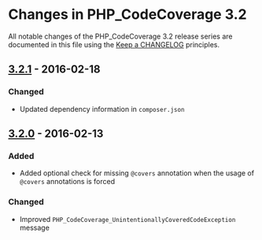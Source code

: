 # Changes in PHP_CodeCoverage 3.2

All notable changes of the PHP_CodeCoverage 3.2 release series are documented in this file using the [Keep a CHANGELOG](http://keepachangelog.com/) principles.

## [3.2.1] - 2016-02-18

### Changed

- Updated dependency information in `composer.json`

## [3.2.0] - 2016-02-13

### Added

- Added optional check for missing `@covers` annotation when the usage of `@covers` annotations is forced

### Changed

- Improved `PHP_CodeCoverage_UnintentionallyCoveredCodeException` message

[3.2.1]: https://github.com/sebastianbergmann/php-code-coverage/compare/3.2.0...3.2.1
[3.2.0]: https://github.com/sebastianbergmann/php-code-coverage/compare/3.1...3.2.0
